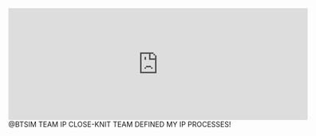 <iframe src="https://github.com/sponsors/calvinsthomas/card" title="Sponsor calvinsthomas" height="225" width="600" style="border: 0;"></iframe>
@BTSIM TEAM IP CLOSE-KNIT TEAM DEFINED MY IP PROCESSES!
